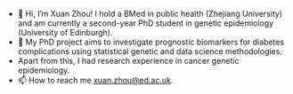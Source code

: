 - 👋 Hi, I’m Xuan Zhou! I hold a BMed in public health (Zhejiang University) and am currently a second-year PhD student in genetic epidemiology (University of Edinburgh).
- 👀 My PhD project aims to investigate prognostic biomarkers for diabetes complications using statistical genetic and data science methodologies.
- Apart from this, I had research experience in cancer genetic epidemiology.
- 📫 How to reach me xuan.zhou@ed.ac.uk.

<!---
XZhou810/XZhou810 is a ✨ special ✨ repository because its `README.md` (this file) appears on your GitHub profile.
You can click the Preview link to take a look at your changes.
--->

